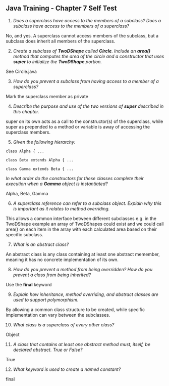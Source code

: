 ## Java Training - Chapter 7 Self Test

1) _Does a superclass have access to the members of a subclass? Does a subclass have access to the members of a superclass?_

No, and yes. A superclass cannot access members of the subclass, but a subclass does inherit all members of the superclass.

2) _Create a subclass of **TwoDShape** called **Circle**. Include an **area()** method that computes the area of the circle and a constructor that uses **super** to initialize the **TwoDShape** portion._

See Circle.java

3) _How do you prevent a subclass from having access to a member of a superclass?_

Mark the superclass member as private

4) _Describe the purpose and use of the two versions of **super** described in this chapter._

super on its own acts as a call to the constructor(s) of the superclass, while super as prepended to a method or variable is away of accessing the superclass members.

5) _Given the following hierarchy:_

```
class Alpha { ...

class Beta extends Alpha { ...

class Gamma extends Beta { ...
```

_In what order do the constructors for these classes complete their execution when a **Gamma** object is instantiated?_

Alpha, Beta, Gamma

6) _A superclass reference can refer to a subclass object. Explain why this is important as it relates to method overriding._

This allows a common interface between different subclasses e.g. in the TwoDShape example an array of TwoDShapes could exist and we could call area() on each item in the array with each calculated area based on their specific subclass.

7) _What is an abstract class?_

An abstract class is any class containing at least one abstract memember, meaning it has no concrete implementation of its own.

8) _How do you prevent a method from being overridden? How do you prevent a class from being inherited?_

Use the **final** keyword

9) _Explain how inheritance, method overriding, and abstract classes are used to support polymorphism._

By allowing a common class structure to be created, while specific implementation can vary between the subclasses.

10) _What class is a superclass of every other class?_

Object

11) _A class that contains at least one abstract method must, itself, be declared abstract. True or False?_

True

12) _What keyword is used to create a named constant?_

final